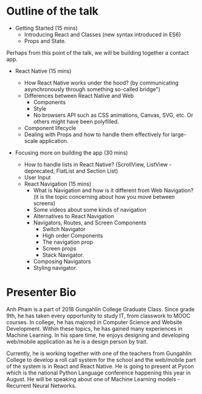 Outline of the talk
====================

* Getting Started (15 mins)
    * Introducing React and Classes (new syntax introduced in ES6)
    * Props and State.

Perhaps from this point of the talk, we will be building together a contact app.
* React Native (15 mins)
    * How React Native works under the hood? (by communicating asynchronously through something so-called bridge")
    * Differences between React Native and Web
        * Components
        * Style
        * No browsers API such as CSS animations, Canvas, SVG, etc. Or others might have been polyfilled.
    * Component lifecycle
    * Dealing with Props and how to handle them effectively for large-scale application.

* Focusing more on building the app (30 mins)
    * How to handle lists in React Native? (ScrollView, ListView - deprecated, FlatList and Section List)
    * User Input
    * React Navigation (15 mins)
        * What is Navigation and how is it different from Web Navigation? (it is the topic concerning about how you move between screens)
        * Some videos about some kinds of navigation
        * Alternatives to React Navigation
        * Navigators, Routes, and Screen Components
            * Switch Navigator
            * High order Components
            * The navigation prop
            * Screen props
            * Stack Navigator.
        * Composing Navigators
        * Styling navigator.

Presenter Bio
=============

Anh Pham is a part of 2018 Gungahlin College Graduate Class. Since grade 9th, he has taken every opportunity to study IT, 
from classwork to MOOC courses. In college, he has majored in Computer Science and Website Development. Within these topics, 
he has gained many experiences in Machine Learning. In his spare time, he enjoys designing and developing web/mobile application 
as he is a design person by trait.

Currently, he is working together with one of the teachers from Gungahlin College to develop a roll call system for the school and
the web/mobile part of the system is in React and React Native. He is going to present at Pycon which is the national Python Language 
conference happening this year in August. He will be speaking about one of Machine Learning models - Recurrent Neural Networks.
